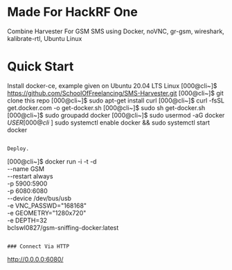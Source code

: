 # Made For HackRF One

Combine Harvester For GSM SMS using Docker, noVNC, gr-gsm, wireshark, kalibrate-rtl, Ubuntu Linux 

# Quick Start

Install docker-ce, example given on Ubuntu 20.04 LTS Linux 
[000@cli~]$ https://github.com/SchoolOfFreelancing/SMS-Harvester.git
[000@cli~]$ git clone this repo
[000@cli~]$ sudo apt-get install curl
[000@cli~]$ curl -fsSL get.docker.com -o get-docker.sh
[000@cli~]$ sudo sh get-docker.sh
[000@cli~]$ sudo groupadd docker
[000@cli~]$ sudo usermod -aG docker $USER
[000@cli~]$ sudo systemctl enable docker && sudo systemctl start docker
```

Deploy.

```
[000@cli~]$ docker run -i -t -d \
 --name GSM \
 --restart always \
 -p 5900:5900 \
 -p 6080:6080 \
 --device /dev/bus/usb \
 -e VNC_PASSWD="168168" \
 -e GEOMETRY="1280x720" \
 -e DEPTH=32 \
 bclswl0827/gsm-sniffing-docker:latest
```

### Connect Via HTTP
```
http://0.0.0.0:6080/
```

